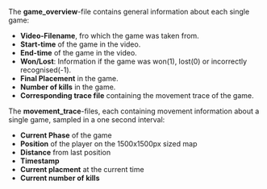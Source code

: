 The __game_overview__-file contains general information about each single game:

* **Video-Filename**, fro which the game was taken from.
* **Start-time** of the game in the video.
* **End-time** of the game in the video.
* **Won/Lost**: Information if the game was won(1), lost(0) or incorrectly recognised(-1).
* **Final Placement** in the game.
* **Number of kills** in the game.
* **Corresponding trace file** containing the movement trace of the game.

The __movement_trace__-files, each containing movement information about a single game, sampled in a one second interval:

* **Current Phase** of the game
* **Position** of the player on the 1500x1500px sized map
* **Distance** from last position
* **Timestamp**
* **Current placment** at the current time
* **Current number of kills**
